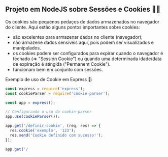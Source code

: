 ## Projeto em NodeJS sobre Sessões e Cookies 🍪🚀

Os cookies são pequenos pedaços de dados armazenados no navegador do cliente. Aqui estão alguns pontos importantes sobre cookies:
- são excelentes para armazenar dados no cliente (navegador);
- não armazene dados sensíveis aqui, pois podem ser visualizados e manipulados.
- os cookies podem ser configurados para expirar quando o navegador é fechado (=> "Session Cookie") ou quando uma determinada idade/data de expiração é atingida ("Permanent Cookie").
- funcionam bem em conjunto com sessões.

Exemplo de uso de Cookie em Express 🍪: 
~~~javascript
const express = require('express');
const cookieParser = require('cookie-parser');

const app = express();

// Configurando o uso do cookie-parser
app.use(cookieParser());

app.get('/definir-cookie', (req, res) => {
  res.cookie('exemplo', '123');
  res.send('Cookie definido com sucesso!');
});

app.get('/
~~~
